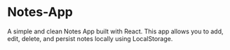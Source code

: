 # Notes-App
A simple and clean Notes App built with React. This app allows you to add, edit, delete, and persist notes locally using LocalStorage.
